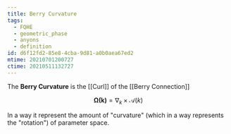```yaml
---
title: Berry Curvature
tags:
  - FQHE
  - geometric_phase
  - anyons
  - definition
id: d6f12fd2-85e8-4cba-9d81-a0b0aea67ed2
mtime: 20210701200727
ctime: 20210511132727
---
```


The **Berry Curvature** is the [[Curl]] of the [[Berry Connection]]

$$
\mathbf{\Omega(k)}=\nabla_k\times\mathcal{A}(k)
$$

In a way it represent the amount of "curvature" (which in a way represents the "rotation") of parameter space.
